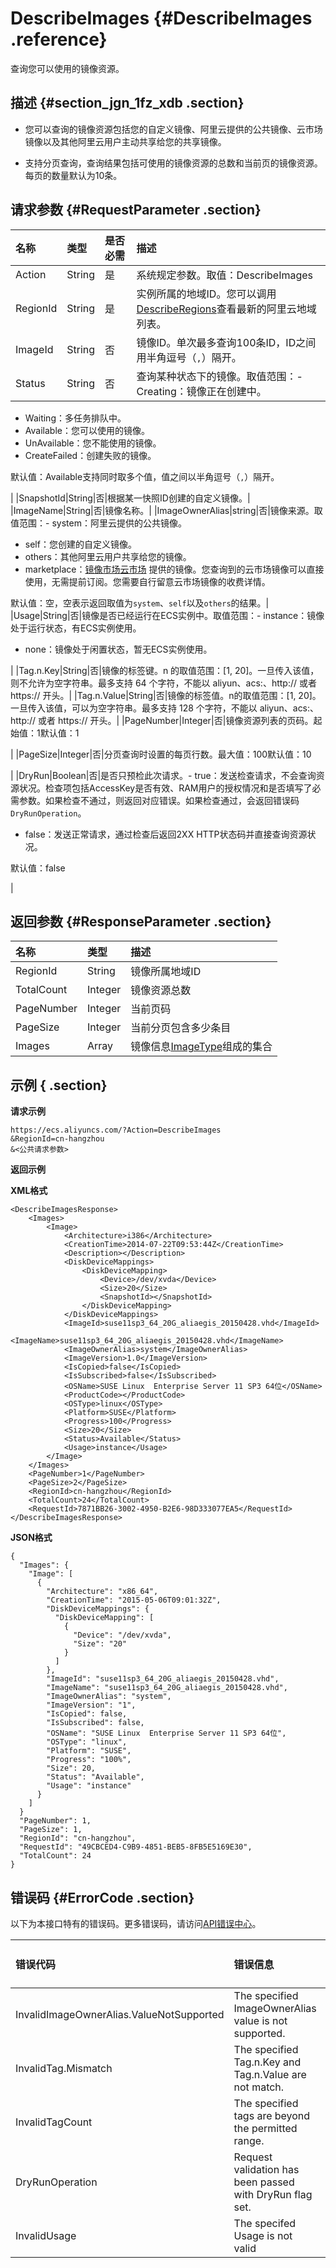 # DescribeImages {#DescribeImages .reference}

查询您可以使用的镜像资源。

## 描述 {#section_jgn_1fz_xdb .section}

-   您可以查询的镜像资源包括您的自定义镜像、阿里云提供的公共镜像、云市场镜像以及其他阿里云用户主动共享给您的共享镜像。

-   支持分页查询，查询结果包括可使用的镜像资源的总数和当前页的镜像资源。每页的数量默认为10条。


## 请求参数 {#RequestParameter .section}

|名称|类型|是否必需|描述|
|:-|:-|:---|:-|
|Action|String|是|系统规定参数。取值：DescribeImages|
|RegionId|String|是|实例所属的地域ID。您可以调用[DescribeRegions](../cn.zh-CN/API参考/地域/DescribeRegions.md#)查看最新的阿里云地域列表。|
|ImageId|String|否|镜像ID。单次最多查询100条ID，ID之间用半角逗号（`,`）隔开。|
|Status|String|否|查询某种状态下的镜像。取值范围：-   Creating：镜像正在创建中。
-   Waiting：多任务排队中。
-   Available：您可以使用的镜像。
-   UnAvailable：您不能使用的镜像。
-   CreateFailed：创建失败的镜像。

默认值：Available支持同时取多个值，值之间以半角逗号（`,`）隔开。

|
|SnapshotId|String|否|根据某一快照ID创建的自定义镜像。|
|ImageName|String|否|镜像名称。|
|ImageOwnerAlias|string|否|镜像来源。取值范围：-   system：阿里云提供的公共镜像。
-   self：您创建的自定义镜像。
-   others：其他阿里云用户共享给您的镜像。
-   marketplace：[镜像市场](https://market.aliyun.com/)[云市场](https://marketplace.alibabacloud.com/) 提供的镜像。您查询到的云市场镜像可以直接使用，无需提前订阅。您需要自行留意云市场镜像的收费详情。

默认值：空，空表示返回取值为`system`、`self`以及`others`的结果。|
|Usage|String|否|镜像是否已经运行在ECS实例中。取值范围：-   instance：镜像处于运行状态，有ECS实例使用。
-   none：镜像处于闲置状态，暂无ECS实例使用。

|
|Tag.n.Key|String|否|镜像的标签键。n 的取值范围：\[1, 20\]。一旦传入该值，则不允许为空字符串。最多支持 64 个字符，不能以 aliyun、acs:、http:// 或者 https:// 开头。|
|Tag.n.Value|String|否|镜像的标签值。n的取值范围：\[1, 20\]。一旦传入该值，可以为空字符串。最多支持 128 个字符，不能以 aliyun、acs:、http:// 或者 https:// 开头。|
|PageNumber|Integer|否|镜像资源列表的页码。起始值：1默认值：1

|
|PageSize|Integer|否|分页查询时设置的每页行数。最大值：100默认值：10

|
|DryRun|Boolean|否|是否只预检此次请求。-   true：发送检查请求，不会查询资源状况。检查项包括AccessKey是否有效、RAM用户的授权情况和是否填写了必需参数。如果检查不通过，则返回对应错误。如果检查通过，会返回错误码`DryRunOperation`。
-   false：发送正常请求，通过检查后返回2XX HTTP状态码并直接查询资源状况。

默认值：false

|

## 返回参数 {#ResponseParameter .section}

|名称|类型|描述|
|:-|:-|:-|
|RegionId|String|镜像所属地域ID|
|TotalCount|Integer|镜像资源总数|
|PageNumber|Integer|当前页码|
|PageSize|Integer|当前分页包含多少条目|
|Images|Array|镜像信息[ImageType](cn.zh-CN/API参考/数据类型/ImageType.md#)组成的集合|

## 示例 { .section}

**请求示例**

```
https://ecs.aliyuncs.com/?Action=DescribeImages
&RegionId=cn-hangzhou
&<公共请求参数>
```

**返回示例**

**XML格式**

```
<DescribeImagesResponse>
    <Images>
        <Image>
            <Architecture>i386</Architecture>
            <CreationTime>2014-07-22T09:53:44Z</CreationTime>
            <Description></Description>
            <DiskDeviceMappings>
                <DiskDeviceMapping>
                    <Device>/dev/xvda</Device>
                    <Size>20</Size>
                    <SnapshotId></SnapshotId>
                </DiskDeviceMapping>
            </DiskDeviceMappings>
            <ImageId>suse11sp3_64_20G_aliaegis_20150428.vhd</ImageId>            
            <ImageName>suse11sp3_64_20G_aliaegis_20150428.vhd</ImageName>
            <ImageOwnerAlias>system</ImageOwnerAlias>
            <ImageVersion>1.0</ImageVersion>
            <IsCopied>false</IsCopied>
            <IsSubscribed>false</IsSubscribed>
            <OSName>SUSE Linux  Enterprise Server 11 SP3 64位</OSName>
            <ProductCode></ProductCode>
            <OSType>linux</OSType>
            <Platform>SUSE</Platform>
            <Progress>100</Progress>
            <Size>20</Size>
            <Status>Available</Status>
            <Usage>instance</Usage>
        </Image>
    </Images>
    <PageNumber>1</PageNumber>
    <PageSize>2</PageSize>
    <RegionId>cn-hangzhou</RegionId>
    <TotalCount>24</TotalCount>
    <RequestId>7871BB26-3002-4950-B2E6-98D333077EA5</RequestId>
</DescribeImagesResponse>
```

**JSON格式**

```
{
  "Images": {
    "Image": [
      {
        "Architecture": "x86_64",
        "CreationTime": "2015-05-06T09:01:32Z",
        "DiskDeviceMappings": {
          "DiskDeviceMapping": [
            {
              "Device": "/dev/xvda",
              "Size": "20"
            }
          ]
        },
        "ImageId": "suse11sp3_64_20G_aliaegis_20150428.vhd",
        "ImageName": "suse11sp3_64_20G_aliaegis_20150428.vhd",
        "ImageOwnerAlias": "system",
        "ImageVersion": "1",
        "IsCopied": false,
        "IsSubscribed": false,
        "OSName": "SUSE Linux  Enterprise Server 11 SP3 64位",
        "OSType": "linux",
        "Platform": "SUSE",
        "Progress": "100%",
        "Size": 20,
        "Status": "Available",
        "Usage": "instance"
      }
    ]
  }
  "PageNumber": 1,
  "PageSize": 1,
  "RegionId": "cn-hangzhou",
  "RequestId": "49CBCED4-C9B9-4851-BEB5-8FB5E5169E30",
  "TotalCount": 24
}
```

## 错误码 {#ErrorCode .section}

以下为本接口特有的错误码。更多错误码，请访问[API错误中心](https://error-center.aliyun.com/status/product/Ecs)。

|错误代码|错误信息|HTTP状态码|说明|
|:---|:---|:------|:-|
|InvalidImageOwnerAlias.ValueNotSupported|The specified ImageOwnerAlias value is not supported.|400|参数`ImageOwnerAlias`取值不合法。|
|InvalidTag.Mismatch|The specified Tag.n.Key and Tag.n.Value are not match.|400|指定的`Tag.n.Key`和`Tag.n.Value`必须键值匹配。|
|InvalidTagCount|The specified tags are beyond the permitted range.|400|指定的标签数不能超过五个。|
|DryRunOperation|Request validation has been passed with DryRun flag set.|400|此次DryRun预检请求合格。|
|InvalidUsage|The specifed Usage is not valid|404|指定的`Usage`不合法。|

